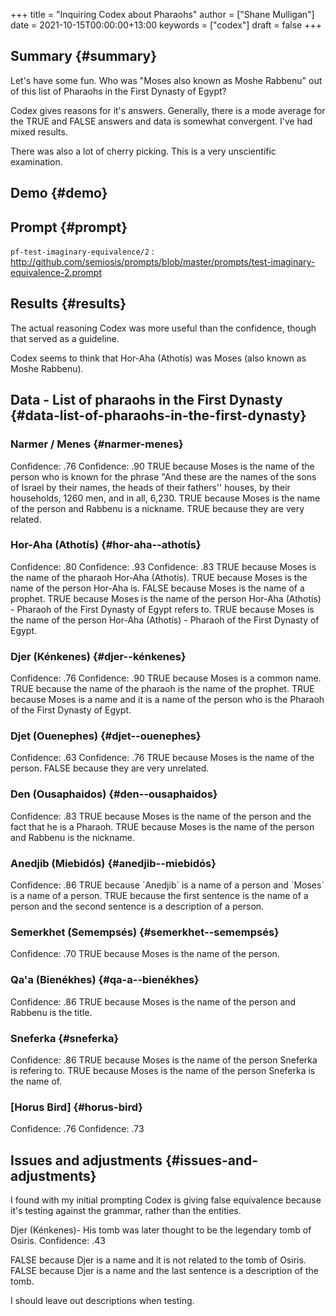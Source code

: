 +++
title = "Inquiring Codex about Pharaohs"
author = ["Shane Mulligan"]
date = 2021-10-15T00:00:00+13:00
keywords = ["codex"]
draft = false
+++

## Summary {#summary}

Let's have some fun. Who was "Moses also known
as Moshe Rabbenu" out of this list of Pharaohs
in the First Dynasty of Egypt?

Codex gives reasons for it's answers.
Generally, there is a mode average for the
TRUE and FALSE answers and data is somewhat convergent. I've had mixed results.

There was also a lot of cherry picking. This
is a very unscientific examination.


## Demo {#demo}

<!-- Play on asciinema.com -->
<!-- <a title="asciinema recording" href="https://asciinema.org/a/ejlF8MuqcmeUR5DnoGMKnJQYU" target="_blank"><img alt="asciinema recording" src="https://asciinema.org/a/ejlF8MuqcmeUR5DnoGMKnJQYU.svg" /></a> -->
<!-- Play on the blog -->
<script src="https://asciinema.org/a/ejlF8MuqcmeUR5DnoGMKnJQYU.js" id="asciicast-ejlF8MuqcmeUR5DnoGMKnJQYU" async></script>


## Prompt {#prompt}

`pf-test-imaginary-equivalence/2`
: <http://github.com/semiosis/prompts/blob/master/prompts/test-imaginary-equivalence-2.prompt>


## Results {#results}

The actual reasoning Codex was more useful than the confidence, though that
served as a guideline.

Codex seems to think that Hor-Aha (Athotís) was Moses (also known as Moshe Rabbenu).


## Data - List of pharaohs in the First Dynasty {#data-list-of-pharaohs-in-the-first-dynasty}


### Narmer / Menes {#narmer-menes}

Confidence: .76
Confidence: .90
TRUE because Moses is the name of the person who is known for the phrase "And these
are the names of the sons of Israel by their names, the heads of their fathers''
houses, by their households, 1260 men, and in all, 6,230.
TRUE because Moses is the name of the person and Rabbenu is a nickname.
TRUE because they are very related.


### Hor-Aha (Athotís) {#hor-aha--athotís}

Confidence: .80
Confidence: .93
Confidence: .83
TRUE because Moses is the name of the pharaoh Hor-Aha (Athotís).
TRUE because Moses is the name of the person Hor-Aha is.
FALSE because Moses is the name of a prophet.
TRUE because Moses is the name of the person Hor-Aha (Athotís) - Pharaoh of the First Dynasty of Egypt refers to.
TRUE because Moses is the name of the person Hor-Aha (Athotís) - Pharaoh of the First Dynasty of Egypt.


### Djer (Kénkenes) {#djer--kénkenes}

Confidence: .76
Confidence: .90
TRUE because Moses is a common name.
TRUE because the name of the pharaoh is the name of the prophet.
TRUE because Moses is a name and it is a name of the person who is the Pharaoh of the First Dynasty of Egypt.


### Djet (Ouenephes) {#djet--ouenephes}

Confidence: .63
Confidence: .76
TRUE because Moses is the name of the person.
FALSE because they are very unrelated.


### Den (Ousaphaidos) {#den--ousaphaidos}

Confidence: .83
TRUE because Moses is the name of the person and the fact that he is a Pharaoh.
TRUE because Moses is the name of the person and Rabbenu is the nickname.


### Anedjib (Miebidós) {#anedjib--miebidós}

Confidence: .86
TRUE because \`Anedjib\` is a name of a person and \`Moses\` is a name of a person.
TRUE because the first sentence is the name of a person and the second sentence is a description of a person.


### Semerkhet (Semempsés) {#semerkhet--semempsés}

Confidence: .70
TRUE because Moses is the name of the person.


### Qa'a (Bienékhes) {#qa-a--bienékhes}

Confidence: .86
TRUE because Moses is the name of the person and Rabbenu is the title.


### Sneferka {#sneferka}

Confidence: .86
TRUE because Moses is the name of the person Sneferka is refering to.
TRUE because Moses is the name of the person Sneferka is the name of.


### [Horus Bird] {#horus-bird}

Confidence: .76
Confidence: .73


## Issues and adjustments {#issues-and-adjustments}

I found with my initial prompting Codex is giving false equivalence because
it's testing against the grammar, rather than the entities.

Djer (Kénkenes)- His tomb was later thought to be the legendary tomb of Osiris.
Confidence: .43

FALSE because Djer is a name and it is not related to the tomb of Osiris.
FALSE because Djer is a name and the last sentence is a description of the tomb.

I should leave out descriptions when testing.